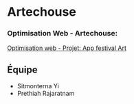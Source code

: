 # Artechouse

### Optimisation Web - Artechouse:
[Optimisation web - Projet: App festival Art](https://tim-montmorency.com/timdoc/582-424MO/projet-app-festival-art-numerique/)

## Équipe
* Sitmonterna Yi
* Prethiah Rajaratnam